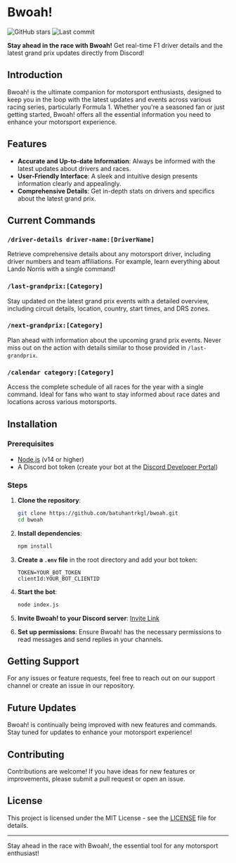 # Bwoah!

![GitHub stars](https://img.shields.io/github/stars/batuhantrkgl/bwoah?style=social)
![Last commit](https://img.shields.io/github/last-commit/batuhantrkgl/bwoah)

**Stay ahead in the race with Bwoah!** Get real-time F1 driver details and the latest grand prix updates directly from Discord!

## Introduction

Bwoah! is the ultimate companion for motorsport enthusiasts, designed to keep you in the loop with the latest updates and events across various racing series, particularly Formula 1. Whether you're a seasoned fan or just getting started, Bwoah! offers all the essential information you need to enhance your motorsport experience.

## Features

- **Accurate and Up-to-date Information**: Always be informed with the latest updates about drivers and races.
- **User-Friendly Interface**: A sleek and intuitive design presents information clearly and appealingly.
- **Comprehensive Details**: Get in-depth stats on drivers and specifics about the latest grand prix.

## Current Commands

### `/driver-details driver-name:[DriverName]`
Retrieve comprehensive details about any motorsport driver, including driver numbers and team affiliations. For example, learn everything about Lando Norris with a single command!

### `/last-grandprix:[Category]`
Stay updated on the latest grand prix events with a detailed overview, including circuit details, location, country, start times, and DRS zones.

### `/next-grandprix:[Category]`
Plan ahead with information about the upcoming grand prix events. Never miss out on the action with details similar to those provided in `/last-grandprix`.

### `/calendar category:[Category]`
Access the complete schedule of all races for the year with a single command. Ideal for fans who want to stay informed about race dates and locations across various motorsports.

## Installation

### Prerequisites
- [Node.js](https://nodejs.org/) (v14 or higher)
- A Discord bot token (create your bot at the [Discord Developer Portal](https://discord.com/developers/applications))

### Steps
1. **Clone the repository**:
    ```bash
    git clone https://github.com/batuhantrkgl/bwoah.git
    cd bwoah
    ```

2. **Install dependencies**:
    ```bash
    npm install
    ```

3. **Create a `.env` file** in the root directory and add your bot token:
    ```
    TOKEN=YOUR_BOT_TOKEN
    clientId:YOUR_BOT_CLIENTID
    ```

4. **Start the bot**:
    ```bash
    node index.js
    ```

5. **Invite Bwoah! to your Discord server**: [Invite Link](https://discord.com/oauth2/authorize?client_id=1245289535923945553)

6. **Set up permissions**: Ensure Bwoah! has the necessary permissions to read messages and send replies in your channels.

## Getting Support

For any issues or feature requests, feel free to reach out on our support channel or create an issue in our repository.

## Future Updates

Bwoah! is continually being improved with new features and commands. Stay tuned for updates to enhance your motorsport experience!

## Contributing

Contributions are welcome! If you have ideas for new features or improvements, please submit a pull request or open an issue.

## License

This project is licensed under the MIT License - see the [LICENSE](LICENSE) file for details.

---

Stay ahead in the race with Bwoah!, the essential tool for any motorsport enthusiast!
